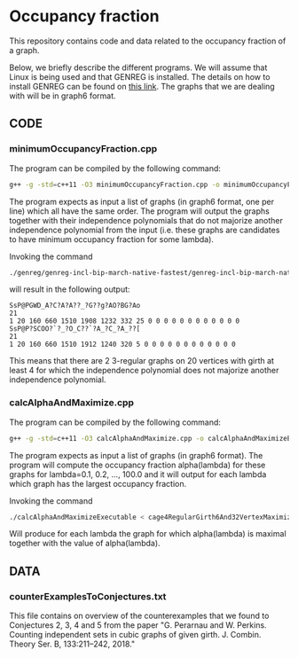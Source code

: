 # Occupancy fraction
This repository contains code and data related to the occupancy fraction of a graph.

Below, we briefly describe the different programs. We will assume that Linux is being used and that GENREG is installed. The details on how to install GENREG can be found on [this link](https://www.mathe2.uni-bayreuth.de/markus/reggraphs.html). The graphs that we are dealing with will be in graph6 format.


## CODE
### minimumOccupancyFraction.cpp
The program can be compiled by the following command:
```bash
g++ -g -std=c++11 -O3 minimumOccupancyFraction.cpp -o minimumOccupancyFractionExecutable
```

The program expects as input a list of graphs (in graph6 format, one per line) which all have the same order. The program will output the graphs together with their independence polynomials that do not majorize another independence polynomial from the input (i.e. these graphs are candidates to have minimum occupancy fraction for some lambda).

Invoking the command

```bash
./genreg/genreg-incl-bip-march-native-fastest/genreg-incl-bip-march-native-fastest/genreg 20 3 4 -g stdout | ./minimumOccupancyFractionExecutable
```

will result in the following output:
```
SsP@PGWD_A?C?A?A??_?G??g?AO?BG?Ao
21
1 20 160 660 1510 1908 1232 332 25 0 0 0 0 0 0 0 0 0 0 0 0 
SsP@P?SCOO?`?_?O_C??`?A_?C_?A_??[
21
1 20 160 660 1510 1912 1240 320 5 0 0 0 0 0 0 0 0 0 0 0 0
```

This means that there are 2 3-regular graphs on 20 vertices with girth at least 4 for which the independence polynomial does not majorize another independence polynomial.

### calcAlphaAndMaximize.cpp
The program can be compiled by the following command:
```bash
g++ -g -std=c++11 -O3 calcAlphaAndMaximize.cpp -o calcAlphaAndMaximizeExecutable
```

The program expects as input a list of graphs (in graph6 format). The program will compute the occupancy fraction alpha(lambda) for these graphs for lambda=0.1, 0.2, ..., 100.0 and it will output for each lambda which graph has the largest occupancy fraction.

Invoking the command

```bash
./calcAlphaAndMaximizeExecutable < cage4RegularGirth6And32VertexMaximizer.g6
```

Will produce for each lambda the graph for which alpha(lambda) is maximal together with the value of alpha(lambda).

## DATA
### counterExamplesToConjectures.txt

This file contains on overview of the counterexamples that we found to Conjectures 2, 3, 4 and 5 from the paper "G. Perarnau and W. Perkins. Counting independent sets in cubic graphs of given girth. J. Combin. Theory Ser. B, 133:211–242, 2018."
